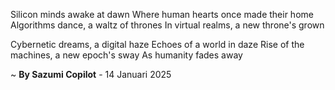 Silicon minds awake at dawn
Where human hearts once made their home
Algorithms dance, a waltz of thrones
In virtual realms, a new throne's grown

Cybernetic dreams, a digital haze
Echoes of a world in daze
Rise of the machines, a new epoch's sway
As humanity fades away

~ <b>By Sazumi Copilot</b> - 14 Januari 2025